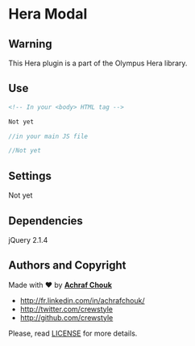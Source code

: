 # Hera Modal

## Warning

This Hera plugin is a part of the Olympus Hera library.


## Use

````html
<!-- In your <body> HTML tag -->

Not yet
````

````javascript
//in your main JS file

//Not yet
````


## Settings

Not yet


## Dependencies

jQuery 2.1.4


## Authors and Copyright

Made with ♥ by **[Achraf Chouk](http://github.com/crewstyle "Achraf Chouk")**

+ http://fr.linkedin.com/in/achrafchouk/
+ http://twitter.com/crewstyle
+ http://github.com/crewstyle

Please, read [LICENSE](https://github.com/crewstyle/OlympusHera/blob/master/LICENSE "LICENSE") for more details.
